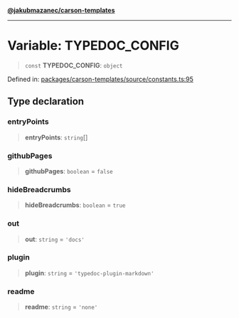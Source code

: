 [**@jakubmazanec/carson-templates**](../README.md)

---

# Variable: TYPEDOC_CONFIG

> `const` **TYPEDOC_CONFIG**: `object`

Defined in:
[packages/carson-templates/source/constants.ts:95](https://github.com/jakubmazanec/tools/blob/d956cf350ae3e6bad1df754a19dfbabb088c1451/packages/carson-templates/source/constants.ts#L95)

## Type declaration

### entryPoints

> **entryPoints**: `string`[]

### githubPages

> **githubPages**: `boolean` = `false`

### hideBreadcrumbs

> **hideBreadcrumbs**: `boolean` = `true`

### out

> **out**: `string` = `'docs'`

### plugin

> **plugin**: `string` = `'typedoc-plugin-markdown'`

### readme

> **readme**: `string` = `'none'`
